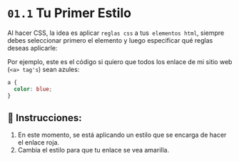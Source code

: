 # `01.1` Tu Primer Estilo

Al hacer CSS, la idea es aplicar `reglas css` a tus` elementos html`, siempre debes seleccionar primero el elemento y luego especificar qué reglas deseas aplicarle:

Por ejemplo, este es el código si quiero que todos los enlace de mi sitio web (`<a> tag's`) sean azules:

```css
a {
  color: blue;
}
```

## 📝 Instrucciones:

1. En este momento, se está aplicando un estilo que se encarga de hacer el enlace roja.
2. Cambia el estilo para que tu enlace se vea amarilla.
